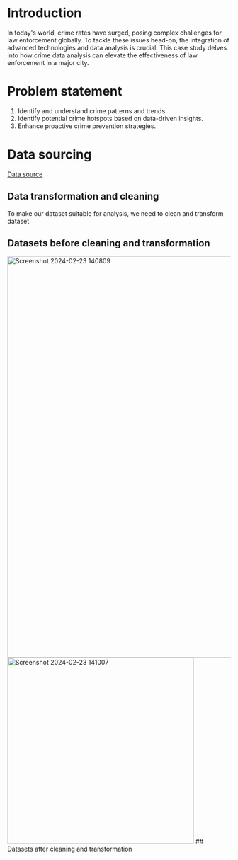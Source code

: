 # Introduction
In today's world, crime rates have surged, posing complex challenges for law enforcement globally. To tackle these issues head-on, the integration of advanced technologies and data analysis is crucial. This case study delves into how crime data analysis can elevate the effectiveness of law enforcement in a major city.
# Problem statement
1. Identify and understand crime patterns and trends.
2. Identify potential crime hotspots based on data-driven insights.
3. Enhance proactive crime prevention strategies.
# Data sourcing 
[Data source](https://assets.publishing.service.gov.uk/media/65afb470bc0de3000d187340/prc-pfa-mar2013-onwards-tables-250124.ods)
## Data transformation and cleaning
To make our dataset suitable for analysis, we need to clean and transform dataset
## Datasets before cleaning and transformation
<img width="907" alt="Screenshot 2024-02-23 140809" src="https://github.com/Barbiespec/criminal-record/assets/158063327/694cfefd-e6bc-46f9-9c7d-48b22137d5bd">
<img width="421" alt="Screenshot 2024-02-23 141007" src="https://github.com/Barbiespec/criminal-record/assets/158063327/3773df7a-39dc-4950-9cfd-057f1117401f">
## Datasets after cleaning and transformation




